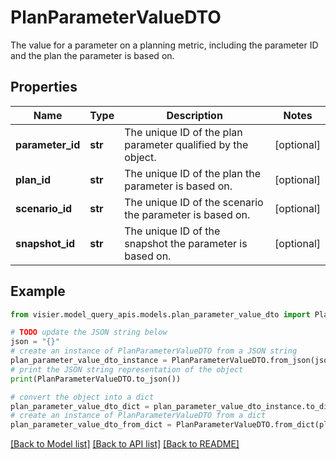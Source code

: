 # PlanParameterValueDTO

The value for a parameter on a planning metric, including the parameter ID and the plan the parameter is based on.

## Properties

Name | Type | Description | Notes
------------ | ------------- | ------------- | -------------
**parameter_id** | **str** | The unique ID of the plan parameter qualified by the object. | [optional] 
**plan_id** | **str** | The unique ID of the plan the parameter is based on. | [optional] 
**scenario_id** | **str** | The unique ID of the scenario the parameter is based on. | [optional] 
**snapshot_id** | **str** | The unique ID of the snapshot the parameter is based on. | [optional] 

## Example

```python
from visier.model_query_apis.models.plan_parameter_value_dto import PlanParameterValueDTO

# TODO update the JSON string below
json = "{}"
# create an instance of PlanParameterValueDTO from a JSON string
plan_parameter_value_dto_instance = PlanParameterValueDTO.from_json(json)
# print the JSON string representation of the object
print(PlanParameterValueDTO.to_json())

# convert the object into a dict
plan_parameter_value_dto_dict = plan_parameter_value_dto_instance.to_dict()
# create an instance of PlanParameterValueDTO from a dict
plan_parameter_value_dto_from_dict = PlanParameterValueDTO.from_dict(plan_parameter_value_dto_dict)
```
[[Back to Model list]](../README.md#documentation-for-models) [[Back to API list]](../README.md#documentation-for-api-endpoints) [[Back to README]](../README.md)


